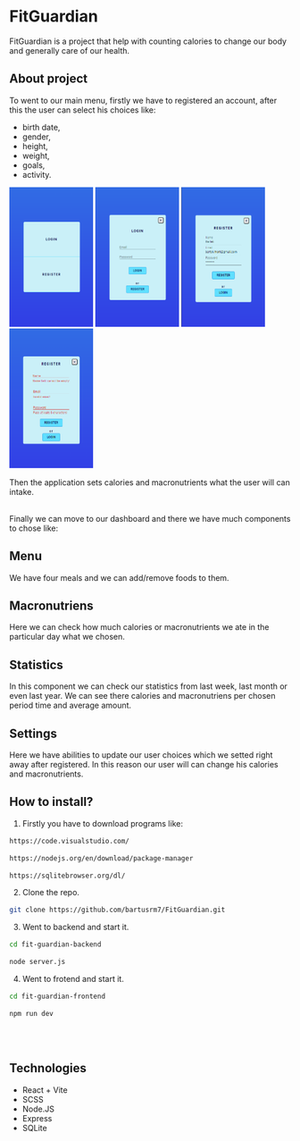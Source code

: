 # FitGuardian #
FitGuardian is a project that help with counting calories to change our body and generally care of our health.

## About project ##
To went to our main menu, firstly we have to registered an account, after this the user can select his choices like:
- birth date,
- gender,
- height,
- weight,
- goals,
- activity.

<img src="/src/assets/Zrzut ekranu 2024-08-28 111746.png" width="150" height="250" /> <img src="/src/assets/Zrzut ekranu 2024-08-28 111759.png" width="150" height="250" /> <img src="/src/assets/Zrzut ekranu 2024-08-28 111903.png" width="150" height="250" /> <img src="/src/assets/Zrzut ekranu 2024-08-28 112703.png" width="150" height="250" />

Then the application sets calories and macronutrients what the user will can intake.
<br><br>

Finally we can move to our dashboard and there we have much components to chose like:
## Menu ##
We have four meals and we can add/remove foods to them.


## Macronutriens ##
Here we can check how much calories or macronutrients we ate in the particular day what we chosen.

## Statistics ##
In this component we can check our statistics from last week, last month or even last year. We can see there calories and macronutriens per chosen period time and average amount.

## Settings ##
Here we have abilities to update our user choices which we setted right away after registered. In this reason our user will can change his calories and macronutrients.

## How to install? ##
1. Firstly you have to download programs like:
```bash
https://code.visualstudio.com/
```
```bash
https://nodejs.org/en/download/package-manager
```
```bash
https://sqlitebrowser.org/dl/
```

2. Clone the repo.
```bash
git clone https://github.com/bartusrm7/FitGuardian.git
```

3. Went to backend and start it.
```bash
cd fit-guardian-backend
```
```bash
node server.js
```

4. Went to frotend and start it.
```bash
cd fit-guardian-frontend
```
```bash
npm run dev
```
<br><br>
## Technologies ##
- React + Vite
- SCSS
- Node.JS
- Express
- SQLite
